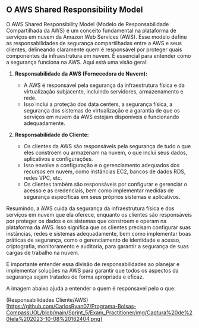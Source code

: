 ## O AWS Shared Responsibility Model

O AWS Shared Responsibility Model (Modelo de Responsabilidade Compartilhada da AWS) é um conceito fundamental na plataforma de serviços em nuvem da Amazon Web Services (AWS). Esse modelo define as responsabilidades de segurança compartilhadas entre a AWS e seus clientes, delineando claramente quem é responsável por proteger quais componentes da infraestrutura em nuvem. É essencial para entender como a segurança funciona na AWS. Aqui está uma visão geral:

1. **Responsabilidade da AWS (Fornecedora de Nuvem):**
   - A AWS é responsável pela segurança da infraestrutura física e da virtualização subjacente, incluindo servidores, armazenamento e rede.
   - Isso inclui a proteção dos data centers, a segurança física, a segurança dos sistemas de virtualização e a garantia de que os serviços em nuvem da AWS estejam disponíveis e funcionando adequadamente.

2. **Responsabilidade do Cliente:**
   - Os clientes da AWS são responsáveis pela segurança de tudo o que eles constroem ou armazenam na nuvem, o que inclui seus dados, aplicativos e configurações.
   - Isso envolve a configuração e o gerenciamento adequados dos recursos em nuvem, como instâncias EC2, bancos de dados RDS, redes VPC, etc.
   - Os clientes também são responsáveis por configurar e gerenciar o acesso e as credenciais, bem como implementar medidas de segurança específicas em seus próprios sistemas e aplicativos.

Resumindo, a AWS cuida da segurança da infraestrutura física e dos serviços em nuvem que ela oferece, enquanto os clientes são responsáveis por proteger os dados e os sistemas que constroem e operam na plataforma da AWS. Isso significa que os clientes precisam configurar suas instâncias, redes e sistemas adequadamente, bem como implementar boas práticas de segurança, como o gerenciamento de identidade e acesso, criptografia, monitoramento e auditoria, para garantir a segurança de suas cargas de trabalho na nuvem.

É importante entender essa divisão de responsabilidades ao planejar e implementar soluções na AWS para garantir que todos os aspectos da segurança sejam tratados de forma apropriada e eficaz.

A imagem abaixo ajuda a entender o quem é responsavel pelo o que:

(Responsabilidades Cliente/AWS)[https://github.com/CarlosRyan07/Programa-Bolsas-CompassUOL/blob/main/Sprint_5/Exam_Practitioner/img/Captura%20de%20tela%202023-10-08%20162404.png]